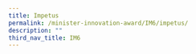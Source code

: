 ```yaml
---
title: Impetus
permalink: /minister-innovation-award/IM6/impetus/
description: ""
third_nav_title: IM6
---
```

